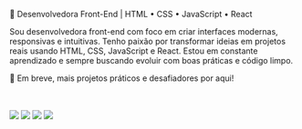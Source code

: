 
🧠 Desenvolvedora Front-End | HTML • CSS • JavaScript • React

Sou desenvolvedora front-end com foco em criar interfaces modernas, responsivas e intuitivas. Tenho paixão por transformar ideias em projetos reais usando HTML, CSS, JavaScript e React. Estou em constante aprendizado e sempre buscando evoluir com boas práticas e código limpo.

🚀 Em breve, mais projetos práticos e desafiadores por aqui!

<br>
<br>
<img src="https://img.shields.io/badge/HTML-239120?style=for-the-badge&logo=html5&logoColor=white"/>
<img src= "https://img.shields.io/badge/CSS-239120?&style=for-the-badge&logo=css3&logoColor=white"/>
<img src= "https://img.shields.io/badge/JavaScript-F7DF1E?style=for-the-badge&logo=javascript&logoColor=black" />
<img src= "https://img.shields.io/badge/React-20232A?style=for-the-badge&logo=react&logoColor=61DAFB" />
